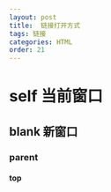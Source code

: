 ```yaml
---
layout: post
title:  链接打开方式
tags: 链接
categories: HTML
order: 21
---
```




# self  当前窗口

## blank 新窗口

### parent

#### top







